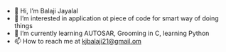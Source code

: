 - 👋 Hi, I’m Balaji Jayalal
- 👀 I’m interested in application ot piece of code for smart way of doing things
- 🌱 I’m currently learning AUTOSAR, Grooming in C, learning Python
- 📫 How to reach me at kjbalaji21@gmail.om

<!---
BalajiJayalal/BalajiJayalal is a ✨ special ✨ repository because its `README.md` (this file) appears on your GitHub profile.
You can click the Preview link to take a look at your changes.
--->
